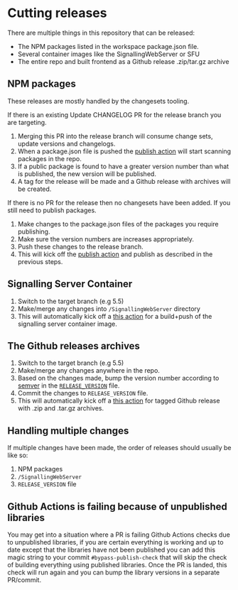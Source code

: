 # Cutting releases

There are multiple things in this repository that can be released:

- The NPM packages listed in the workspace package.json file.
- Several container images like the SignallingWebServer or SFU
- The entire repo and built frontend as a Github release .zip/tar.gz archive

## NPM packages

These releases are mostly handled by the changesets tooling.  

If there is an existing Update CHANGELOG PR for the release branch you are targeting.

1. Merging this PR into the release branch will consume change sets, update versions and changelogs.
2. When a package.json file is pushed the [publish action](https://github.com/EpicGamesExt/PixelStreamingInfrastructure/actions/workflows/changesets-publish-npm-packages.yml) will start scanning packages in the repo.
3. If a public package is found to have a greater version number than what is published, the new version will be published.
4. A tag for the release will be made and a Github release with archives will be created.

If there is no PR for the release then no changesets have been added. If you still need to publish packages.
1. Make changes to the package.json files of the packages you require publishing.
2. Make sure the version numbers are increases appropriately.
3. Push these changes to the release branch.
4. This will kick off the [publish action](https://github.com/EpicGamesExt/PixelStreamingInfrastructure/actions/workflows/changesets-publish-npm-packages.yml) and publish as described in the previous steps.

## Signalling Server Container
1. Switch to the target branch (e.g 5.5)
2. Make/merge any changes into `/SignallingWebServer` directory
3. This will automatically kick off a [this action](https://github.com/EpicGamesExt/PixelStreamingInfrastructure/actions/workflows/container-images.yml) for a build+push of the signalling server container image.

## The Github releases archives
1. Switch to the target branch (e.g 5.5)
2. Make/merge any changes anywhere in the repo.
3. Based on the changes made, bump the version number according to [semver](https://semver.org/) in the [`RELEASE_VERSION`](https://github.com/EpicGamesExt/PixelStreamingInfrastructure/blob/master/RELEASE_VERSION) file.
4. Commit the changes to `RELEASE_VERSION` file.
6. This will automatically kick off a [this action](https://github.com/EpicGamesExt/PixelStreamingInfrastructure/actions/workflows/create-gh-release.yml) for tagged Github release with .zip and .tar.gz archives.

## Handling multiple changes
If multiple changes have been made, the order of releases should usually be like so:

1. NPM packages
2. `/SignallingWebServer`
3. `RELEASE_VERSION` file

## Github Actions is failing because of unpublished libraries
You may get into a situation where a PR is failing Github Actions checks due to unpublished libraries, if you are certain everything is working and
up to date except that the libraries have not been published you can add this magic string to your commit `#bypass-publish-check` that will skip the check
of building everything using published libraries. Once the PR is landed, this check will run again and you can bump the library versions in a separate PR/commit.
